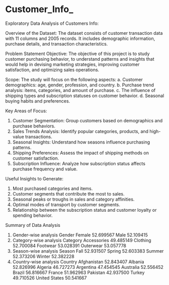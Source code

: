 # Customer_Info_
Exploratory Data Analysis of Customers Info: 

Overview of the Dataset: 
The dataset consists of customer transaction data with 11 columns and 2005 records. It includes demographic information, purchase details, and transaction characteristics.

Problem Statement
Objective:
The objective of this project is to study customer purchasing behavior, to understand patterns and insights that would help in devising marketing strategies, improving customer satisfaction, and optimizing sales operations.

Scope:
The study will focus on the following aspects:
a.	Customer demographics: age, gender, profession, and country.
b.	Purchase trend analysis: items, categories, and amount of purchase.
c.	The influence of shipping types and subscription statuses on customer behavior.
d.	Seasonal buying habits and preferences.

Key Areas of Focus:
1.	Customer Segmentation: Group customers based on demographics and purchase behaviors.
2.	Sales Trends Analysis: Identify popular categories, products, and high-value transactions.
3.	Seasonal Insights: Understand how seasons influence purchasing patterns.
4.	Shipping Preferences: Assess the impact of shipping methods on customer satisfaction.
5.	Subscription Influence: Analyze how subscription status affects purchase frequency and value.
   
Useful Insights to Generate:
1.	Most purchased categories and items.
2.	Customer segments that contribute the most to sales.
3.	Seasonal peaks or troughs in sales and category affinities.
4.	Optimal modes of transport by customer segments.
5.	Relationship between the subscription status and customer loyalty or spending behavior.

Summary of Data Analysis 
1.	Gender-wise analysis
Gender
Female    52.699567
Male      52.109415
2.	Category-wise analysis
Category
Accessories    49.485149
Clothing       52.700084
Footwear       53.028391
Outerwear      53.057778
3.	Season-wise analysis
Season
Fall      52.931507
Spring    52.603383
Summer    52.373206
Winter    52.382228
4.	Country-wise analysis
Country
Afghanistan      52.843407
Albania          52.826996
Algeria          46.727273
Argentina        47.454545
Australia        52.556452
Brazil           56.816667
France           51.962963
Pakistan         42.937500
Turkey           49.710526
United States    50.541667

